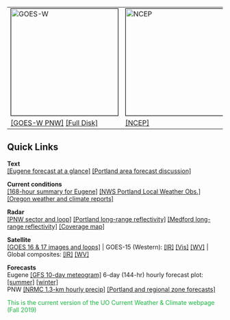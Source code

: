 <table style="text-align: left; width: 100% height: 240px" border="0" cellpadding="0" cellspacing="0">
	<tbody>
		<tr>
			<td style="vertical-align: top; width: 31%;">
				<img src="https://cdn.star.nesdis.noaa.gov/GOES17/ABI/GIFS/GOES17-PNW-GEOCOLOR-600x600.gif" 					alt="GOES-W" width="250" height="250" style="border:1px solid black"> <br>
			</td>
			<td style="vertical-align: top; width: 37%;">
				<img src="http://www.emc.ncep.noaa.gov/mmb/mmbpll/opsnam/nam.na.30000.png" alt="NCEP"
					width="300" height="250" style="border:1px solid black"> <br>
			</td>
			<td style="vertical-align: top; width: 33;">
				<img src="https://radar.weather.gov/Conus/RadarImg/pacnorthwest.gif" alt="UO"
					width="260" height="250" style="border:1px solid black"> <br> 
			</td>
		</tr>
		<tr>
			<td style="vertical-align: top; width: 31%">
		        <a href="https://www.star.nesdis.noaa.gov/GOES/sector_band.php?sat=G17&sector=pnw&band=GEOCOLOR&length=12">[GOES-W PNW]</a>
				<a href="https://www.star.nesdis.noaa.gov/GOES/fulldisk_band.php?sat=G17&band=GEOCOLOR&length=12">[Full Disk]</a>
			</td>
			<td style="vertical-align: top; width: 37%;">
				<a href="https://www.emc.ncep.noaa.gov/mmb/mmbpll/opsnam/">[NCEP]</a> 
			</td>
			<td style="vertical-align: top; width: 33%;">
				<a href="http://radar.weather.gov/Conus/pacnorthwest_lite.php">[PNW radar]</a>
				<a href="https://radar.weather.gov/Conus/pacnorthwest_lite_loop.php">[loop]</a>
			</td>
		</tr>
	</tbody>
	
</table>

## Quick Links ##
 
**Text**  
[[Eugene forecast at a glance]](https://forecast.weather.gov/MapClick.php?lon=-123.07004928588869&lat=44.03768897706345#.XKPy_C2ZPUI) 
[[Portland area forecast discussion]](http://www.wrh.noaa.gov/total_forecast/getprod.php?prod=XXXAFDPQR&wfo=PQR)

**Current conditions**  
[[168-hour summary for Eugene]](http://www.wrh.noaa.gov/mesowest/getobext.php?wfo=pqr&sid=KEUG&num=168&raw=0&dbn=m)
[[NWS Portland Local Weather Obs.]](http://www.wrh.noaa.gov/pqr/observations.php)
[[Oregon weather and climate reports]](https://w2.weather.gov/climate/index.php?wfo=pqr)

**Radar**  
[[PNW sector and loop]](http://radar.weather.gov/Conus/pacnorthwest_lite.php)
[[Portland long-range reflectivity]](https://radar.weather.gov/radar_lite.php?rid=rtx&product=N0Z&loop=yes)
[[Medford long-range reflectivity]](https://radar.weather.gov/radar_lite.php?rid=max&product=N0Z&loop=yes)
[[Coverage map]](https://www.roc.noaa.gov/wsr88d/Images/USACoverageBoB10kFt.png)

**Satellite**  
[[GOES 16 & 17 images and loops]](https://www.star.nesdis.noaa.gov/GOES/index.php)
 | GOES-15 (Western):  [[IR]](http://www.goes.noaa.gov/GSSLOOPS/wcir.html)
[[Vis]](http://www.goes.noaa.gov/GSSLOOPS/wcvs.html)
[[WV]](http://www.goes.noaa.gov/GSSLOOPS/wcwv.html)
 | Global composites:  [[IR]](https://www.ssec.wisc.edu/data/comp/latest_moll.gif)
[[WV]](https://www.ssec.wisc.edu/data/comp/wv/LATEST_WV.gif)

**Forecasts**  
Eugene
[[GFS 10-day meteogram]](http://wxmaps.org/pix/euggfs.png)
6-day (144-hr) hourly forecast plot: 
[[summer]](html/eugwx/all3_eug_summer.html)
[[winter]](html/eugwx/all3_eug_winter.html)  
PNW 
[[NRMC 1.3-km hourly precip]](https://a.atmos.washington.edu/~ovens/wxloop.cgi?wrfd4_ti_pcp1+///1) 
[[Portland and regional zone forecasts]](https://www.wrh.noaa.gov/pqr/forecasts.php)

<p><span style="color: #15B93D;">This is the current version of the UO Current Weather & Climate webpage (Fall 2019)</span></p>

